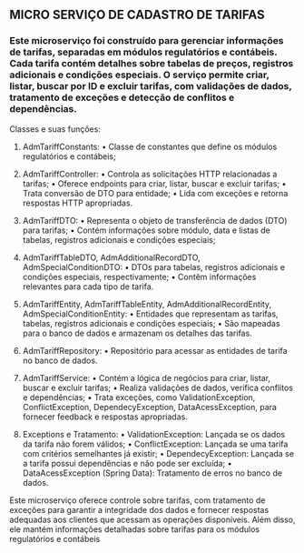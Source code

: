## MICRO SERVIÇO DE CADASTRO DE TARIFAS ## 

### Este microserviço foi construído para gerenciar informações de tarifas, separadas em módulos regulatórios e contábeis. Cada tarifa contém detalhes sobre tabelas de preços, registros adicionais e condições especiais. O serviço permite criar, listar, buscar por ID e excluir tarifas, com validações de dados, tratamento de exceções e detecção de conflitos e dependências. ### 

Classes e suas funções:

1.	AdmTariffConstants:
    •	Classe de constantes que define os módulos regulatórios e contábeis;

2.	AdmTariffController:
    •	Controla as solicitações HTTP relacionadas a tarifas;
    •	Oferece endpoints para criar, listar, buscar e excluir tarifas;
    •	Trata conversão de DTO para entidade;
    •	Lida com exceções e retorna respostas HTTP apropriadas.

3.	AdmTariffDTO:
    •	Representa o objeto de transferência de dados (DTO) para tarifas;
    •	Contém informações sobre módulo, data e listas de tabelas, registros adicionais e condições especiais;

4.	AdmTariffTableDTO, AdmAdditionalRecordDTO, AdmSpecialConditionDTO:
    •	DTOs para tabelas, registros adicionais e condições especiais, respectivamente;
    •	Contêm informações relevantes para cada tipo de tarifa.

5.	AdmTariffEntity, AdmTariffTableEntity, AdmAdditionalRecordEntity, AdmSpecialConditionEntity:
    •	Entidades que representam as tarifas, tabelas, registros adicionais e condições especiais;
    •	São mapeadas para o banco de dados e armazenam os detalhes das tarifas.

6.	AdmTariffRepository:
    •	Repositório para acessar as entidades de tarifa no banco de dados.

7.	AdmTariffService:
    •	Contém a lógica de negócios para criar, listar, buscar e excluir tarifas;
    •	Realiza validações de dados, verifica conflitos e dependências;
    •	Trata exceções, como ValidationException, ConflictException, DependecyException, DataAcessException, para fornecer feedback e respostas apropriadas.
8.	Exceptions e Tratamento:
    •	ValidationException: Lançada se os dados da tarifa não forem válidos;
    •	ConflictException: Lançada se uma tarifa com critérios semelhantes já existir;
    •	DependecyException: Lançada se a tarifa possui dependências e não pode ser excluída;
    •	DataAcessException (Spring Data): Tratamento de erros no banco de dados.

Este microserviço oferece controle sobre tarifas, com tratamento de exceções para garantir a integridade dos dados e fornecer respostas adequadas aos clientes que acessam as operações disponíveis. Além disso, ele mantém informações detalhadas sobre tarifas para os módulos regulatórios e contábeis

